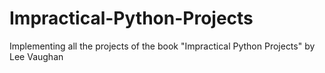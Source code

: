 # Impractical-Python-Projects
Implementing all the projects of the book "Impractical Python Projects" by Lee Vaughan
